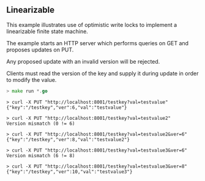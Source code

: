 ## Linearizable

This example illustrates use of optimistic write locks to implement a linearizable finite state machine.

The example starts an HTTP server which performs queries on GET and proposes updates on PUT.

Any proposed update with an invalid version will be rejected.

Clients must read the version of the key and supply it during update in order to modify the value.

```go
> make run *.go
```

```
> curl -X PUT "http://localhost:8001/testkey?val=testvalue"
{"key":"/testkey","ver":6,"val":"testvalue"}

> curl -X PUT "http://localhost:8001/testkey?val=testvalue2"
Version mismatch (0 != 6)

> curl -X PUT "http://localhost:8001/testkey?val=testvalue2&ver=6"
{"key":"/testkey","ver":8,"val":"testvalue2"}

> curl -X PUT "http://localhost:8001/testkey?val=testvalue3&ver=6"
Version mismatch (6 != 8)

> curl -X PUT "http://localhost:8001/testkey?val=testvalue3&ver=8"
{"key":"/testkey","ver":10,"val":"testvalue3"}
```
